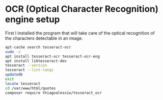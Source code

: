 # OCR (Optical Character Recognition) engine setup

First I installed the program that will take care of the optical recognition of the characters detectable in an image.

```bash
apt-cache search tesseract-ocr
sudo -s
apt install tesseract-ocr tesseract-ocr-eng
apt install libtesseract-dev
tesseract --version
tesseract --list-langs
updatedb
exit
locate tesseract
cd /var/www/html/quotes
composer require thiagoalessio/tesseract_ocr
```

